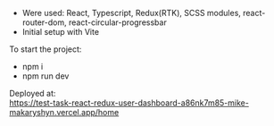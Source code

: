 - Were used: React, Typescript, Redux(RTK), SCSS modules, react-router-dom, react-circular-progressbar <br />
- Initial setup with Vite

To start the project: <br />
  - npm i <br />
  - npm run dev <br />

Deployed at:<br />
https://test-task-react-redux-user-dashboard-a86nk7m85-mike-makaryshyn.vercel.app/home
